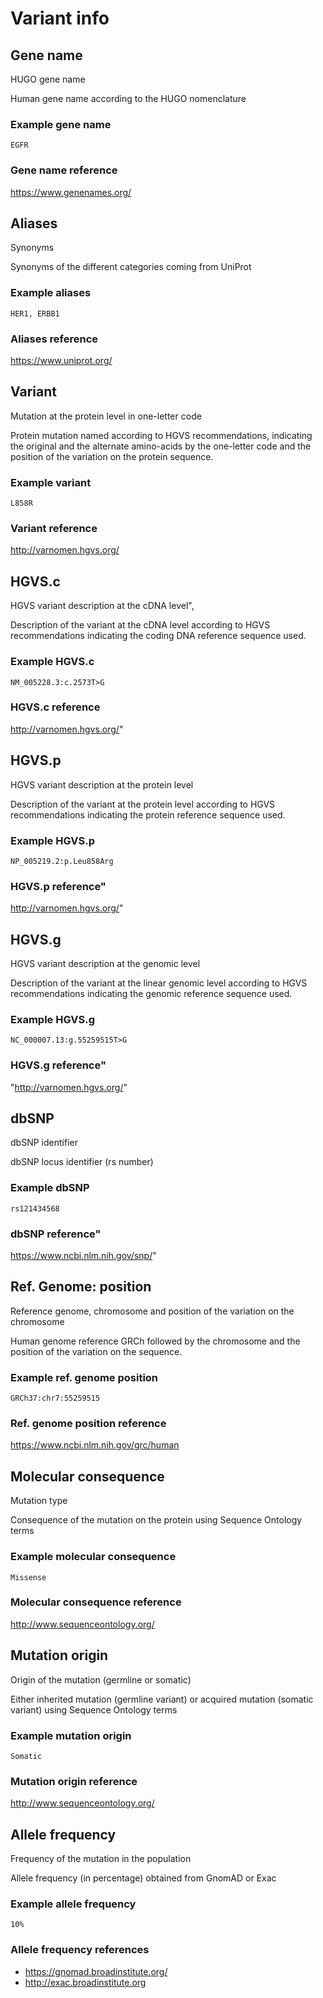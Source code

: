 # Variant info

## Gene name

HUGO gene name

Human gene name according to the HUGO nomenclature

### Example gene name

`EGFR`

### Gene name reference

https://www.genenames.org/

## Aliases

Synonyms

Synonyms of the different categories coming from UniProt

### Example aliases

`HER1, ERBB1`

### Aliases reference

https://www.uniprot.org/

## Variant
        
Mutation at the protein level in one-letter code

Protein mutation named according to HGVS recommendations, indicating the original and the alternate amino-acids by the one-letter code and the position of the variation on the protein sequence.

### Example variant

`L858R`

### Variant reference

http://varnomen.hgvs.org/

## HGVS.c
        
HGVS variant description at the cDNA level",

Description of the variant at the cDNA level according to HGVS recommendations indicating the coding DNA reference sequence used.

### Example HGVS.c

`NM_005228.3:c.2573T>G`

### HGVS.c reference

http://varnomen.hgvs.org/"

## HGVS.p
        
HGVS variant description at the protein level

Description of the variant at the protein level according to HGVS recommendations indicating the protein reference sequence used.

### Example HGVS.p

`NP_005219.2:​p.Leu858Arg`

### HGVS.p reference"

http://varnomen.hgvs.org/"

## HGVS.g
        
HGVS variant description at the genomic level

Description of the variant at the linear genomic level according to HGVS recommendations indicating the genomic reference sequence used.

### Example HGVS.g

`NC_000007.13:​g.55259515T>G`

### HGVS.g reference"

"http://varnomen.hgvs.org/"

## dbSNP
        
dbSNP identifier

dbSNP locus identifier (rs number)

### Example dbSNP

`rs121434568`

### dbSNP reference"

https://www.ncbi.nlm.nih.gov/snp/"

## Ref. Genome: position

Reference genome, chromosome and position of the variation on the chromosome

Human genome reference GRCh followed by the chromosome and the position of the variation on the sequence.

### Example ref. genome position
`GRCh37:​chr7:55259515`

### Ref. genome position reference

https://www.ncbi.nlm.nih.gov/grc/human

## Molecular consequence

Mutation type

Consequence of the mutation on the protein using Sequence Ontology terms

### Example molecular consequence

`Missense`

### Molecular consequence reference

http://www.sequenceontology.org/

## Mutation origin

Origin of the mutation (germline or somatic)

Either inherited mutation (germline variant) or acquired mutation (somatic variant) using Sequence Ontology terms

### Example mutation origin

`Somatic`

### Mutation origin reference

http://www.sequenceontology.org/

## Allele frequency

Frequency of the mutation in the population

Allele frequency (in percentage) obtained from GnomAD or Exac

### Example allele frequency

`10%`

### Allele frequency references

- https://gnomad.broadinstitute.org/
- http://exac.broadinstitute.org